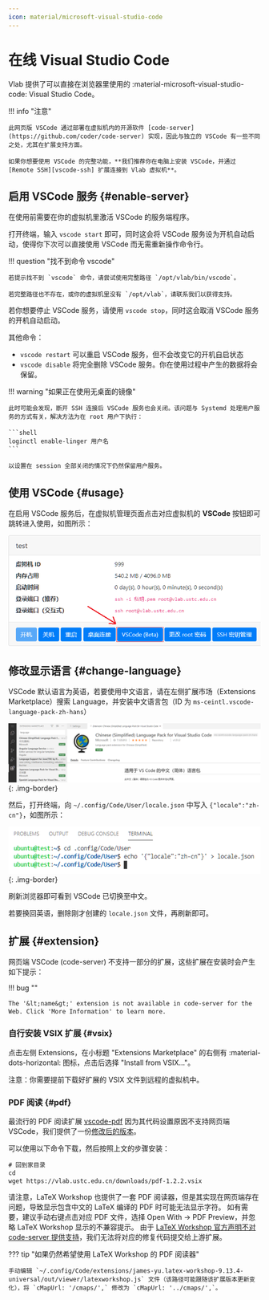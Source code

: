 ```yaml
---
icon: material/microsoft-visual-studio-code
---
```


# 在线 Visual Studio Code

Vlab 提供了可以直接在浏览器里使用的 :material-microsoft-visual-studio-code: Visual Studio Code。

!!! info "注意"

    此网页版 VSCode 通过部署在虚拟机内的开源软件 [code-server](https://github.com/coder/code-server) 实现，因此与独立的 VSCode 有一些不同之处，尤其在扩展支持方面。

    如果你想要使用 VSCode 的完整功能，**我们推荐你在电脑上安装 VSCode，并通过 [Remote SSH][vscode-ssh] 扩展连接到 Vlab 虚拟机**。

  [vscode-ssh]: https://code.visualstudio.com/docs/remote/ssh

## 启用 VSCode 服务 {#enable-server}

在使用前需要在你的虚拟机里激活 VSCode 的服务端程序。

打开终端，输入 `vscode start` 即可，同时这会将 VSCode 服务设为开机自动启动，使得你下次可以直接使用 VSCode 而无需重新操作命令行。

!!! question "找不到命令 vscode"

    若提示找不到 `vscode` 命令，请尝试使用完整路径 `/opt/vlab/bin/vscode`。
    
    若完整路径也不存在，或你的虚拟机里没有 `/opt/vlab`，请联系我们以获得支持。

若你想要停止 VSCode 服务，请使用 `vscode stop`，同时这会取消 VSCode 服务的开机自动启动。

其他命令：

- `vscode restart` 可以重启 VSCode 服务，但不会改变它的开机自启状态
- `vscode disable` 将完全删除 VSCode 服务。你在使用过程中产生的数据将会保留。

!!! warning "如果正在使用无桌面的镜像"

    此时可能会发现，断开 SSH 连接后 VSCode 服务也会关闭。该问题与 Systemd 处理用户服务的方式有关，解决方法为在 root 用户下执行：

    ```shell
    loginctl enable-linger 用户名
    ```

    以设置在 session 全部关闭的情况下仍然保留用户服务。

## 使用 VSCode {#usage}

在启用 VSCode 服务后，在虚拟机管理页面点击对应虚拟机的 **VSCode** 按钮即可跳转进入使用，如图所示：

![Use VSCode for this VM](../images/apps-vscode-entry.png)

## 修改显示语言 {#change-language}

VSCode 默认语言为英语，若要使用中文语言，请在左侧扩展市场（Extensions Marketplace）搜索 Language，并安装中文语言包（ID 为 `ms-ceintl.vscode-language-pack-zh-hans`）

![Change display language for VSCode](../images/apps-vscode-locale.png){: .img-border}

然后，打开终端，向 `~/.config/Code/User/locale.json` 中写入 `{"locale":"zh-cn"}`，如图所示：

![Change display language for VSCode](../images/apps-vscode-locale-2.png){: .img-border}

刷新浏览器即可看到 VSCode 已切换至中文。

若要换回英语，删除刚才创建的 `locale.json` 文件，再刷新即可。

## 扩展 {#extension}

网页端 VSCode (code-server) 不支持一部分的扩展，这些扩展在安装时会产生如下提示：

!!! bug ""

    The '&lt;name&gt;' extension is not available in code-server for the Web. Click 'More Information' to learn more.

### 自行安装 VSIX 扩展 {#vsix}

点击左侧 Extensions，在小标题 "Extensions Marketplace" 的右侧有 :material-dots-horizontal: 图标，点击后选择 "Install from VSIX..."。

注意：你需要提前下载好扩展的 VSIX 文件到远程的虚拟机中。

### PDF 阅读 {#pdf}

最流行的 PDF 阅读扩展 [vscode-pdf][vscode-pdf] 因为其代码设置原因不支持网页端 VSCode，我们提供了一份[修改后的版本](https://vlab.ustc.edu.cn/downloads/pdf-1.2.2.vsix)。

可以使用以下命令下载，然后按照上文的步骤安装：

```shell
# 回到家目录
cd
wget https://vlab.ustc.edu.cn/downloads/pdf-1.2.2.vsix
```

请注意，LaTeX Workshop 也提供了一套 PDF 阅读器，但是其实现在网页端存在问题，导致显示包含中文的 LaTeX 编译的 PDF 时可能无法显示字符。
如有需要，建议手动右键点击对应 PDF 文件，选择 Open With → PDF Preview，并忽略 LaTeX Workshop 显示的不兼容提示。
由于 [LaTeX Workshop 官方声明不对 code-server 提供支持](https://github.com/James-Yu/LaTeX-Workshop/wiki/FAQ#code-server-is-not-supported)，我们无法将对应的修复代码提交给上游扩展。

??? tip "如果仍然希望使用 LaTeX Workshop 的 PDF 阅读器"

    手动编辑 `~/.config/Code/extensions/james-yu.latex-workshop-9.13.4-universal/out/viewer/latexworkshop.js` 文件（该路径可能跟随该扩展版本更新变化），将 `cMapUrl: '/cmaps/',` 修改为 `cMapUrl: '../cmaps/',`。

  [vscode-pdf]: https://marketplace.visualstudio.com/items?itemName=tomoki1207.pdf